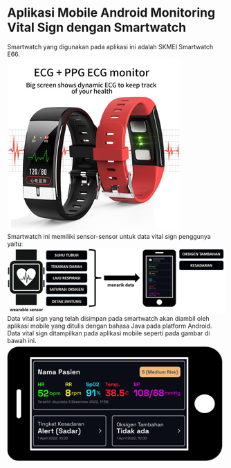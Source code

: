 # Aplikasi Mobile Android Monitoring Vital Sign dengan Smartwatch 

Smartwatch yang digunakan pada aplikasi ini adalah SKMEI Smartwatch E66.<br>
<img src="https://github.com/rudyherteno/vitalsign/blob/master/images/skmei-e66.jpg" width="400">
<br>
Smartwatch ini memiliki sensor-sensor untuk data vital sign penggunya yaitu:<br>
<img src="https://github.com/rudyherteno/vitalsign/blob/master/images/gbr01.JPG" width="600"><br>
Data vital sign yang telah disimpan pada smartwatch akan diambil oleh aplikasi mobile yang ditulis dengan bahasa Java pada platform Android. Data vital sign ditampilkan pada aplikasi mobile seperti pada gambar di bawah ini.<br>
<img src="https://github.com/rudyherteno/vitalsign/blob/master/images/gbr02.JPG" width="500"><br>
